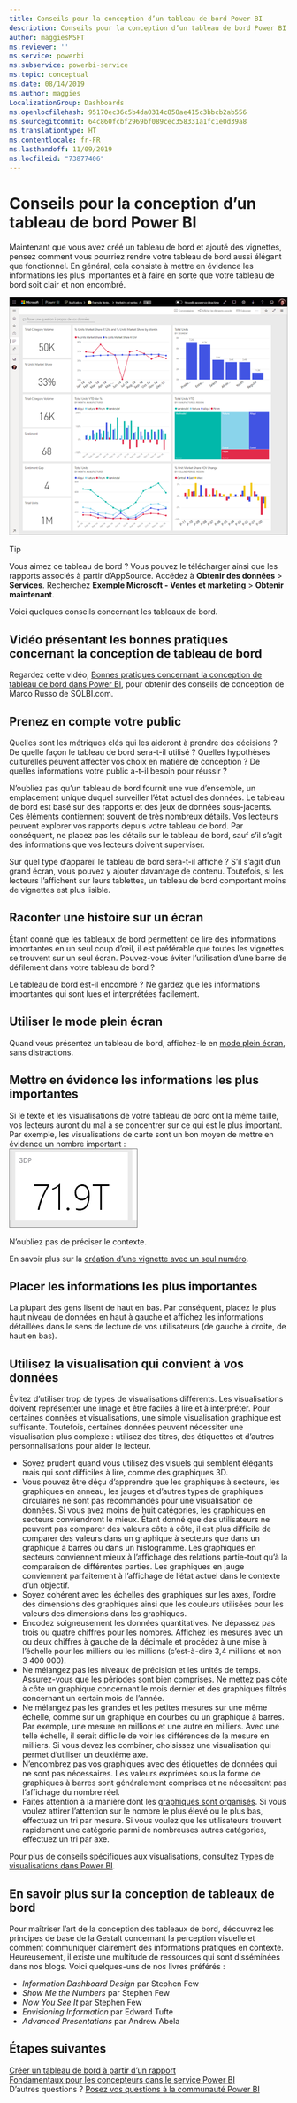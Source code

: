 ```yaml
---
title: Conseils pour la conception d’un tableau de bord Power BI
description: Conseils pour la conception d’un tableau de bord Power BI
author: maggiesMSFT
ms.reviewer: ''
ms.service: powerbi
ms.subservice: powerbi-service
ms.topic: conceptual
ms.date: 08/14/2019
ms.author: maggies
LocalizationGroup: Dashboards
ms.openlocfilehash: 95170ec36c5b4da0314c858ae415c3bbcb2ab556
ms.sourcegitcommit: 64c860fcbf2969bf089cec358331a1fc1e0d39a8
ms.translationtype: HT
ms.contentlocale: fr-FR
ms.lasthandoff: 11/09/2019
ms.locfileid: "73877406"
---
```

# <a name="tips-for-designing-a-great-power-bi-dashboard"></a>Conseils pour la conception d’un tableau de bord Power BI
Maintenant que vous avez créé un tableau de bord et ajouté des vignettes, pensez comment vous pourriez rendre votre tableau de bord aussi élégant que fonctionnel. En général, cela consiste à mettre en évidence les informations les plus importantes et à faire en sorte que votre tableau de bord soit clair et non encombré.

![Exemple de tableau de bord Marketing et ventes](media/service-dashboards-design-tips/power-bi-marketing-sample-dashboard.png)

> [!TIP]
> Vous aimez ce tableau de bord ? Vous pouvez le télécharger ainsi que les rapports associés à partir d’AppSource. Accédez à **Obtenir des données** > **Services**. Recherchez **Exemple Microsoft - Ventes et marketing** > **Obtenir maintenant**.

Voici quelques conseils concernant les tableaux de bord.

## <a name="dashboard-design-best-practices-video"></a>Vidéo présentant les bonnes pratiques concernant la conception de tableau de bord

Regardez cette vidéo, [Bonnes pratiques concernant la conception de tableau de bord dans Power BI](https://www.youtube.com/watch?v=-tdkUYrzrio), pour obtenir des conseils de conception de Marco Russo de SQLBI.com.

## <a name="consider-your-audience"></a>Prenez en compte votre public
Quelles sont les métriques clés qui les aideront à prendre des décisions ? De quelle façon le tableau de bord sera-t-il utilisé ? Quelles hypothèses culturelles peuvent affecter vos choix en matière de conception ? De quelles informations votre public a-t-il besoin pour réussir ?

N’oubliez pas qu’un tableau de bord fournit une vue d’ensemble, un emplacement unique duquel surveiller l’état actuel des données. Le tableau de bord est basé sur des rapports et des jeux de données sous-jacents. Ces éléments contiennent souvent de très nombreux détails. Vos lecteurs peuvent explorer vos rapports depuis votre tableau de bord. Par conséquent, ne placez pas les détails sur le tableau de bord, sauf s’il s’agit des informations que vos lecteurs doivent superviser.

Sur quel type d’appareil le tableau de bord sera-t-il affiché ? S’il s’agit d’un grand écran, vous pouvez y ajouter davantage de contenu. Toutefois, si les lecteurs l’affichent sur leurs tablettes, un tableau de bord comportant moins de vignettes est plus lisible.

## <a name="tell-a-story-on-one-screen"></a>Raconter une histoire sur un écran
Étant donné que les tableaux de bord permettent de lire des informations importantes en un seul coup d’œil, il est préférable que toutes les vignettes se trouvent sur un seul écran. Pouvez-vous éviter l’utilisation d’une barre de défilement dans votre tableau de bord ?

Le tableau de bord est-il encombré ?  Ne gardez que les informations importantes qui sont lues et interprétées facilement.

## <a name="make-use-of-full-screen-mode"></a>Utiliser le mode plein écran
Quand vous présentez un tableau de bord, affichez-le en [mode plein écran](consumer/end-user-focus.md), sans distractions.

## <a name="accent-the-most-important-information"></a>Mettre en évidence les informations les plus importantes
Si le texte et les visualisations de votre tableau de bord ont la même taille, vos lecteurs auront du mal à se concentrer sur ce qui est le plus important. Par exemple, les visualisations de carte sont un bon moyen de mettre en évidence un nombre important :  
![Visualisation de carte](media/service-dashboards-design-tips/pbi_card.png)

N’oubliez pas de préciser le contexte.  

En savoir plus sur la [création d’une vignette avec un seul numéro](visuals/power-bi-visualization-card.md).

## <a name="place-the-most-important-information"></a>Placer les informations les plus importantes
La plupart des gens lisent de haut en bas. Par conséquent, placez le plus haut niveau de données en haut à gauche et affichez les informations détaillées dans le sens de lecture de vos utilisateurs (de gauche à droite, de haut en bas).

## <a name="use-the-right-visualization-for-the-data"></a>Utilisez la visualisation qui convient à vos données
Évitez d’utiliser trop de types de visualisations différents.  Les visualisations doivent représenter une image et être faciles à lire et à interpréter.  Pour certaines données et visualisations, une simple visualisation graphique est suffisante. Toutefois, certaines données peuvent nécessiter une visualisation plus complexe : utilisez des titres, des étiquettes et d’autres personnalisations pour aider le lecteur.  

* Soyez prudent quand vous utilisez des visuels qui semblent élégants mais qui sont difficiles à lire, comme des graphiques 3D. 
* Vous pouvez être déçu d’apprendre que les graphiques à secteurs, les graphiques en anneau, les jauges et d’autres types de graphiques circulaires ne sont pas recommandés pour une visualisation de données. Si vous avez moins de huit catégories, les graphiques en secteurs conviendront le mieux. Étant donné que des utilisateurs ne peuvent pas comparer des valeurs côte à côte, il est plus difficile de comparer des valeurs dans un graphique à secteurs que dans un graphique à barres ou dans un histogramme. Les graphiques en secteurs conviennent mieux à l’affichage des relations partie-tout qu’à la comparaison de différentes parties. Les graphiques en jauge conviennent parfaitement à l’affichage de l’état actuel dans le contexte d’un objectif.
* Soyez cohérent avec les échelles des graphiques sur les axes, l’ordre des dimensions des graphiques ainsi que les couleurs utilisées pour les valeurs des dimensions dans les graphiques.
* Encodez soigneusement les données quantitatives. Ne dépassez pas trois ou quatre chiffres pour les nombres. Affichez les mesures avec un ou deux chiffres à gauche de la décimale et procédez à une mise à l’échelle pour les milliers ou les millions (c’est-à-dire 3,4 millions et non 3 400 000).
* Ne mélangez pas les niveaux de précision et les unités de temps. Assurez-vous que les périodes sont bien comprises. Ne mettez pas côte à côte un graphique concernant le mois dernier et des graphiques filtrés concernant un certain mois de l’année.
* Ne mélangez pas les grandes et les petites mesures sur une même échelle, comme sur un graphique en courbes ou un graphique à barres. Par exemple, une mesure en millions et une autre en milliers. Avec une telle échelle, il serait difficile de voir les différences de la mesure en milliers. Si vous devez les combiner, choisissez une visualisation qui permet d’utiliser un deuxième axe.
* N’encombrez pas vos graphiques avec des étiquettes de données qui ne sont pas nécessaires. Les valeurs exprimées sous la forme de graphiques à barres sont généralement comprises et ne nécessitent pas l’affichage du nombre réel.
* Faites attention à la manière dont les [graphiques sont organisés](consumer/end-user-change-sort.md). Si vous voulez attirer l’attention sur le nombre le plus élevé ou le plus bas, effectuez un tri par mesure. Si vous voulez que les utilisateurs trouvent rapidement une catégorie parmi de nombreuses autres catégories, effectuez un tri par axe.  

Pour plus de conseils spécifiques aux visualisations, consultez [Types de visualisations dans Power BI](visuals/power-bi-visualization-types-for-reports-and-q-and-a.md).  

## <a name="learn-more-about-dashboard-design"></a>En savoir plus sur la conception de tableaux de bord
Pour maîtriser l’art de la conception des tableaux de bord, découvrez les principes de base de la Gestalt concernant la perception visuelle et comment communiquer clairement des informations pratiques en contexte. Heureusement, il existe une multitude de ressources qui sont disséminées dans nos blogs. Voici quelques-uns de nos livres préférés :

* *Information Dashboard Design* par Stephen Few  
* *Show Me the Numbers* par Stephen Few  
* *Now You See It* par Stephen Few  
* *Envisioning Information* par Edward Tufte  
* *Advanced Presentations* par Andrew Abela   

## <a name="next-steps"></a>Étapes suivantes
[Créer un tableau de bord à partir d’un rapport](service-dashboard-create.md)  
[Fondamentaux pour les concepteurs dans le service Power BI](service-basic-concepts.md)  
D’autres questions ? [Posez vos questions à la communauté Power BI](https://community.powerbi.com/)
